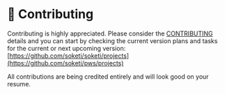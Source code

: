 # 🤝 Contributing

Contributing is highly appreciated. Please consider the [CONTRIBUTING](https://github.com/soketi/soketi/blob/master/CONTRIBUTING.md) details and you can start by checking the current version plans and tasks for the current or next upcoming version: [https://github.com/soketi/soketi/projects](https://github.com/soketi/pws/projects)

All contributions are being credited entirely and will look good on your resume.
